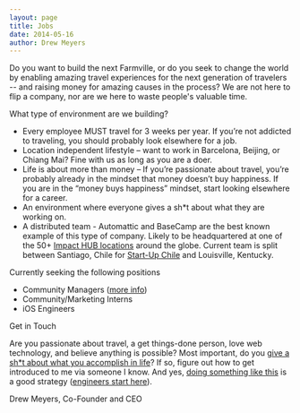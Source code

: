 ```yaml
---
layout: page
title: Jobs
date: 2014-05-16
author: Drew Meyers
---
```


Do you want to build the next Farmville, or do you seek to change the world by enabling amazing travel experiences for the next generation of travelers -- and raising money for amazing causes in the process? We are not here to flip a company, nor are we here to waste people's valuable time.

What type of environment are we building?

- Every employee MUST travel for 3 weeks per year. If you’re not addicted to traveling, you should probably look elsewhere for a job.
- Location independent lifestyle – want to work in Barcelona, Beijing, or Chiang Mai? Fine with us as long as you are a doer.
- Life is about more than money – If you’re passionate about travel, you’re probably already in the mindset that money doesn’t buy happiness. If you are in the “money buys happiness” mindset, start looking elsewhere for a career.
- An environment where everyone gives a sh*t about what they are working on.
- A distributed team - Automattic and BaseCamp are the best known example of this type of company. Likely to be headquartered at one of the 50+ [Impact HUB locations](http://www.impacthub.net/) around the globe. Current team is split between Santiago, Chile for [Start-Up Chile](http://www.horizonapp.co/blog/startup-chile-journey-gen-10/) and Louisville, Kentucky.

Currently seeking the following positions

- Community Managers ([more info](http://www.horizonapp.co/blog/travel-community-builders/))
- Community/Marketing Interns
- iOS Engineers

Get in Touch

Are you passionate about travel, a get things-done person, love web technology, and believe anything is possible? Most important, do you [give a sh*t about what you accomplish in life](http://www.horizonapp.co/blog/do-you-give-shit/)? If so, figure out how to get introduced to me via someone I know. And yes, [doing something like this](https://medium.com/better-humans/5ae6fb285d1) is a good strategy ([engineers start here](https://github.com/oh-hey-world)).

Drew Meyers, Co-Founder and CEO
